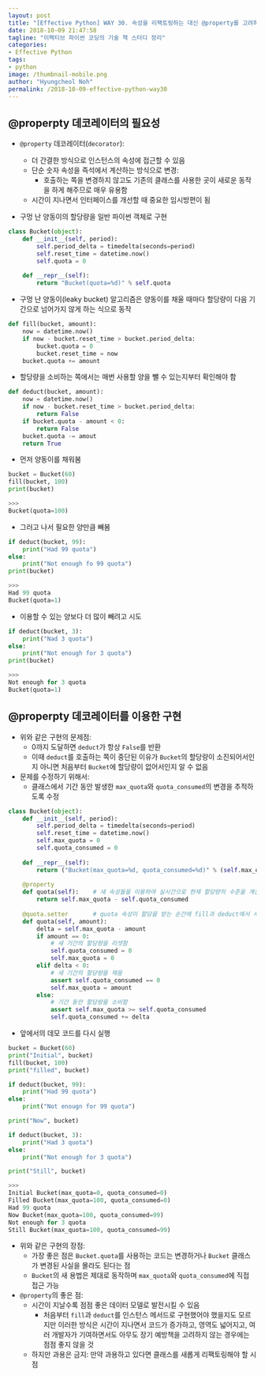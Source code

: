 ```yaml
---
layout: post
title: "[Effective Python] WAY 30. 속성을 리팩토링하는 대신 @property를 고려하자"
date: 2018-10-09 21:47:58
tagline: "이펙티브 파이썬 코딩의 기술 책 스터디 정리"
categories:
- Effective Python
tags:
- python
image: /thumbnail-mobile.png
author: "Hyungcheol Noh"
permalink: /2018-10-09-effective-python-way30
---
```


## @properpty 데코레이터의 필요성
- `@property` 데코레이터(`decorator`):
  - 더 간결한 방식으로 인스턴스의 속성에 접근할 수 있음
  - 단순 숫자 속성을 즉석에서 계산하는 방식으로 변경:
    - 호출하는 쪽을 변경하지 않고도 기존의 클래스를 사용한 곳이 새로운 동작을 하게 해주므로 매우 유용함
  - 시간이 지나면서 인터페이스를 개선할 때 중요한 임시방편이 됨

- 구멍 난 양동이의 할당량을 일반 파이썬 객체로 구현

```python
class Bucket(object):
    def __init__(self, period):
        self.period_delta = timedelta(seconds=period)
        self.reset_time = datetime.now()
        self.quota = 0
        
    def __repr__(self):
        return "Bucket(quota=%d)" % self.quota
```

- 구멍 난 양동이(leaky bucket) 알고리즘은 양동이를 채울 때마다 할당량이 다음 기간으로 넘어가지 않게 하는 식으로 동작

```python
def fill(bucket, amount):
    now = datetime.now()
    if now - bucket.reset_time > bucket.period_delta:
        bucket.quota = 0
        bucket.reset_time = now
    bucket.quota += amount
```

- 할당량을 소비하는 쪽에서는 매번 사용할 양을 뺄 수 있는지부터 확인해야 함

```python
def deduct(bucket, amount):
    now = datetime.now()
    if now - bucket.reset_time > bucket.period_delta:
        return False
    if bucket.quota - amount < 0:
        return False
    bucket.quota -= amout
    return True
```

- 먼저 양동이를 채워봄

```python
bucket = Bucket(60)
fill(bucket, 100)
print(bucket)

>>>
Bucket(quota=100)
```

- 그러고 나서 필요한 양만큼 빼봄

```python
if deduct(bucket, 99):
    print("Had 99 quota")
else:
    print("Not enough fo 99 quota")
print(bucket)

>>>
Had 99 quota
Bucket(quota=1)
```

- 이용할 수 있는 양보다 더 많이 빼려고 시도

```python
if deduct(bucket, 3):
    print("Nad 3 quota")
else:
    print("Not enough for 3 quota")
print(bucket)

>>>
Not enough for 3 quota
Bucket(quota=1)
```

## @properpty 데코레이터를 이용한 구현
- 위와 같은 구현의 문제점:
  - 0까지 도달하면 `deduct`가 항상 `False`를 반환
  - 이때 `deduct`를 호출하는 쪽이 중단된 이유가 `Bucket`의 할당량이 소진되어서인지 아니면 처음부터 `Bucket`에 할당량이 없어서인지 알 수 없음
- 문제를 수정하기 위해서:
  - 클래스에서 기간 동안 발생한 `max_quota`와 `quota_consumed`의 변경을 추적하도록 수정

```python
class Bucket(object):
    def __init__(self, period):
        self.period_delta = timedelta(seconds=period)
        self.reset_time = datetime.now()
        self.max_quota = 0
        self.quota_consumed = 0
    
    def __repr__(self):
        return ("Bucket(max_quota=%d, quota_consumed=%d)" % (self.max_quota, self.quota_consumed))
    
    @property
    def quota(self):    # 새 속성들을 이용하여 실시간으로 현재 할당량의 수준을 계산
        return self.max_quota - self.quota_consumed
    
    @quota.setter       # quota 속성이 할당을 받는 순간에 fill과 deduct에서 사용하는 이 클래스의 현재 인터페이스와 일치하는 특별한 동작을 하게 만듦
    def quota(self, amount):
        delta = self.max_quota - amount
        if amount == 0:
            # 새 기간의 할당량을 리셋함
            self.quota_consumed = 0
            self.max_quota = 0
        elif delta < 0:
            # 새 기간의 할당량을 채움
            assert self.quota_consumed == 0
            self.max_quota = amount
        else:
            # 기간 동안 할당량을 소비함
            assert self.max_quota >= self.quota_consumed
            self.quota_consumed += delta
```

- 앞에서의 데모 코드를 다시 실행

```python
bucket = Bucket(60)
print("Initial", bucket)
fill(bucket, 100)
print("filled", bucket)

if deduct(bucket, 99):
    print("Had 99 quota")
else:
    print("Not enougn for 99 quota")

print("Now", bucket)

if deduct(bucket, 3):
    print("Had 3 quota")
else:
    print("Not enough for 3 quota")

print("Still", bucket)

>>>
Initial Bucket(max_quota=0, quota_consumed=0)
Filled Bucket(max_quota=100, quota_consumed=0)
Had 99 quota
Now Bucket(max_quota=100, quota_consumed=99)
Not enough for 3 quota
Still Bucket(max_quota=100, quota_consumed=99)
```

- 위와 같은 구현의 장점:
  - 가장 좋은 점은 `Bucket.quota`를 사용하는 코드는 변경하거나 `Bucket` 클래스가 변경된 사실을 몰라도 된다는 점
  - `Bucket`의 새 용법은 제대로 동작하며 `max_quota`와 `quota_consumed`에 직접 접근 가능
- `@property`의 좋은 점:
  - 시간이 지날수록 점점 좋은 데이터 모델로 발전시킬 수 있음
    - 처음부터 `fill`과 `deduct`를 인스턴스 메서드로 구현했어야 했을지도 모르지만 이러한 방식은 시간이 지나면서 코드가 증가하고, 영역도 넓어지고, 여러 개발자가 기여하면서도 아무도 장기 예방책을 고려하지 않는 경우에는 점점 좋지 않을 것
  - 하지만 과용은 금지: 만약 과용하고 있다면 클래스를 새롭게 리팩토링해야 할 시점
